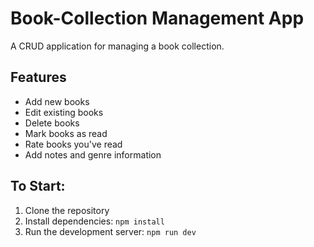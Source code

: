 # Book-Collection Management App

A CRUD application for managing a book collection.

## Features
- Add new books
- Edit existing books
- Delete books
- Mark books as read
- Rate books you've read
- Add notes and genre information

## To Start:

1. Clone the repository
2. Install dependencies: `npm install`
3. Run the development server: `npm run dev`
